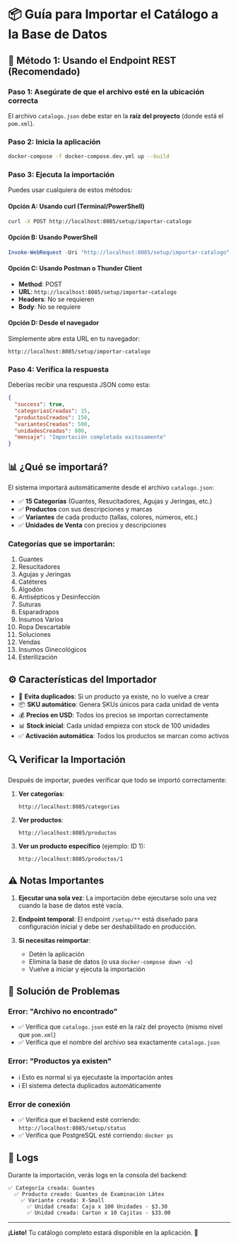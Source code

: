 # 📦 Guía para Importar el Catálogo a la Base de Datos

## 🚀 Método 1: Usando el Endpoint REST (Recomendado)

### Paso 1: Asegúrate de que el archivo esté en la ubicación correcta
El archivo `catalogo.json` debe estar en la **raíz del proyecto** (donde está el `pom.xml`).

### Paso 2: Inicia la aplicación
```bash
docker-compose -f docker-compose.dev.yml up --build
```

### Paso 3: Ejecuta la importación

Puedes usar cualquiera de estos métodos:

#### Opción A: Usando curl (Terminal/PowerShell)
```bash
curl -X POST http://localhost:8085/setup/importar-catalogo
```

#### Opción B: Usando PowerShell
```powershell
Invoke-WebRequest -Uri "http://localhost:8085/setup/importar-catalogo" -Method POST
```

#### Opción C: Usando Postman o Thunder Client
- **Method**: POST
- **URL**: `http://localhost:8085/setup/importar-catalogo`
- **Headers**: No se requieren
- **Body**: No se requiere

#### Opción D: Desde el navegador
Simplemente abre esta URL en tu navegador:
```
http://localhost:8085/setup/importar-catalogo
```

### Paso 4: Verifica la respuesta
Deberías recibir una respuesta JSON como esta:

```json
{
  "success": true,
  "categoriasCreadas": 15,
  "productosCreados": 150,
  "variantesCreadas": 500,
  "unidadesCreadas": 800,
  "mensaje": "Importación completada exitosamente"
}
```

## 📊 ¿Qué se importará?

El sistema importará automáticamente desde el archivo `catalogo.json`:

- ✅ **15 Categorías** (Guantes, Resucitadores, Agujas y Jeringas, etc.)
- ✅ **Productos** con sus descripciones y marcas
- ✅ **Variantes** de cada producto (tallas, colores, números, etc.)
- ✅ **Unidades de Venta** con precios y descripciones

### Categorías que se importarán:
1. Guantes
2. Resucitadores
3. Agujas y Jeringas
4. Catéteres
5. Algodón
6. Antisépticos y Desinfección
7. Suturas
8. Esparadrapos
9. Insumos Varios
10. Ropa Descartable
11. Soluciones
12. Vendas
13. Insumos Ginecológicos
14. Esterilización

## ⚙️ Características del Importador

- 🔄 **Evita duplicados**: Si un producto ya existe, no lo vuelve a crear
- 📦 **SKU automático**: Genera SKUs únicos para cada unidad de venta
- 💰 **Precios en USD**: Todos los precios se importan correctamente
- 📊 **Stock inicial**: Cada unidad empieza con stock de 100 unidades
- ✅ **Activación automática**: Todos los productos se marcan como activos

## 🔍 Verificar la Importación

Después de importar, puedes verificar que todo se importó correctamente:

1. **Ver categorías**:
   ```
   http://localhost:8085/categorias
   ```

2. **Ver productos**:
   ```
   http://localhost:8085/productos
   ```

3. **Ver un producto específico** (ejemplo: ID 1):
   ```
   http://localhost:8085/productos/1
   ```

## ⚠️ Notas Importantes

1. **Ejecutar una sola vez**: La importación debe ejecutarse solo una vez cuando la base de datos esté vacía.

2. **Endpoint temporal**: El endpoint `/setup/**` está diseñado para configuración inicial y debe ser deshabilitado en producción.

3. **Si necesitas reimportar**:
   - Detén la aplicación
   - Elimina la base de datos (o usa `docker-compose down -v`)
   - Vuelve a iniciar y ejecuta la importación

## 🐛 Solución de Problemas

### Error: "Archivo no encontrado"
- ✅ Verifica que `catalogo.json` esté en la raíz del proyecto (mismo nivel que `pom.xml`)
- ✅ Verifica que el nombre del archivo sea exactamente `catalogo.json`

### Error: "Productos ya existen"
- ℹ️ Esto es normal si ya ejecutaste la importación antes
- ℹ️ El sistema detecta duplicados automáticamente

### Error de conexión
- ✅ Verifica que el backend esté corriendo: `http://localhost:8085/setup/status`
- ✅ Verifica que PostgreSQL esté corriendo: `docker ps`

## 📝 Logs

Durante la importación, verás logs en la consola del backend:
```
✅ Categoría creada: Guantes
  ✅ Producto creado: Guantes de Examinación Látex
    ✅ Variante creada: X-Small
      ✅ Unidad creada: Caja x 100 Unidades - $3.30
      ✅ Unidad creada: Carton x 10 Cajitas - $33.00
```

---

**¡Listo!** Tu catálogo completo estará disponible en la aplicación. 🎉


